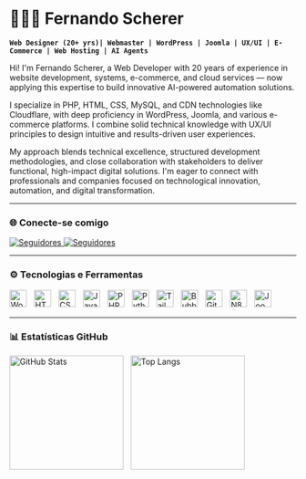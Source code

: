 # 👨🏻‍💻 Fernando Scherer

**`Web Designer (20+ yrs)| Webmaster | WordPress | Joomla | UX/UI | E-Commerce | Web Hosting | AI Agents`**

Hi! I'm Fernando Scherer, a Web Developer with 20 years of experience in website development, systems, e-commerce, and cloud services — now applying this expertise to build innovative AI-powered automation solutions.

I specialize in PHP, HTML, CSS, MySQL, and CDN technologies like Cloudflare, with deep proficiency in WordPress, Joomla, and various e-commerce platforms. I combine solid technical knowledge with UX/UI principles to design intuitive and results-driven user experiences.

My approach blends technical excellence, structured development methodologies, and close collaboration with stakeholders to deliver functional, high-impact digital solutions. I'm eager to connect with professionals and companies focused on technological innovation, automation, and digital transformation.


---

### 🌐 Conecte-se comigo

<p align="left">
<a href="https://www.linkedin.com/in/fernando-scherer-cv/">
   <img 
       alt="Seguidores" 
       title="Me siga no Linkedin" 
       src="https://custom-icon-badges.demolab.com/badge/LinkedIn-0A66C2?logo=linkedin-white&logoColor=fff"
   />

<a href="https://github.com/fernandoscherer?tab=followers">
   <img 
       alt="Seguidores" 
       title="Me siga no GitHub" 
       src="https://custom-icon-badges.demolab.com/github/followers/fernandoscherer?color=236ad3&labelColor=1155ba&style=for-the-badge&logo=github&label=Seguidores&logoColor=white"
   />
</a>
</p>

---

### ⚙️ Tecnologias e Ferramentas

<img align="left" alt="WordPress" title="WordPress" width="30px" style="padding-right:10px;" src="https://cdn.jsdelivr.net/gh/devicons/devicon@latest/icons/wordpress/wordpress-original.svg"/>
<img align="left" alt="HTML" title="HTML" width="30px" style="padding-right:10px;" src="https://cdn.jsdelivr.net/gh/devicons/devicon@latest/icons/html5/html5-original.svg"/>
<img align="left" alt="CSS" title="CSS" width="30px" style="padding-right:10px;" src="https://cdn.jsdelivr.net/gh/devicons/devicon@latest/icons/css3/css3-original.svg"/>
<img align="left" alt="JavaScript" title="JavaScript" width="30px" style="padding-right:10px;" src="https://cdn.jsdelivr.net/gh/devicons/devicon@latest/icons/javascript/javascript-original.svg"/>
<img align="left" alt="PHP" title="PHP" width="30px" style="padding-right:10px;" src="https://cdn.jsdelivr.net/gh/devicons/devicon@latest/icons/php/php-original.svg"/>
<img align="left" alt="Python" title="Python" width="30px" style="padding-right:10px;" src="https://cdn.jsdelivr.net/gh/devicons/devicon@latest/icons/python/python-original.svg"/>
<img align="left" alt="Tailwind" title="Tailwind CSS" width="30px" style="padding-right:10px;" src="https://cdn.jsdelivr.net/gh/devicons/devicon@latest/icons/tailwindcss/tailwindcss-original.svg"/>
<img align="left" alt="Bubble" title="Bubble.io" width="30px" style="padding-right:10px;" src="https://cdn.jsdelivr.net/gh/devicons/devicon/icons/bubble/bubble-original.svg"/>
<img align="left" alt="Git" title="Git" width="30px" style="padding-right:10px;" src="https://cdn.jsdelivr.net/gh/devicons/devicon@latest/icons/git/git-original.svg"/>
<img align="left" alt="N8n" title="N8n.io" width="30px" style="padding-right:10px;" src="https://raw.githubusercontent.com/n8n-io/n8n/master/assets/n8n-icon.svg"/>

<img align="left" alt="Joomla" title="Joomla" width="30px" style="padding-right:10px;" src="https://www.flaticon.com/free-icon/social_15466261?term=joomla&page=1&position=5&origin=tag&related_id=15466261"/>

<br />
<br />

---

### 📊 Estatísticas GitHub

<p>
<img align="left" alt="GitHub Stats" height="200" style="padding-right:10px;" src="https://github-readme-stats.vercel.app/api?username=fernandoscherer&show_icons=true&theme=tokyonight&include_all_commits=true&locale=pt-br"/>
<img align="left" alt="Top Langs" height="200" src="https://github-readme-stats.vercel.app/api/top-langs/?username=fernandoscherer&theme=tokyonight&layout=compact&custom_title=Tecnologias&langs_count=9"/>
</p>

